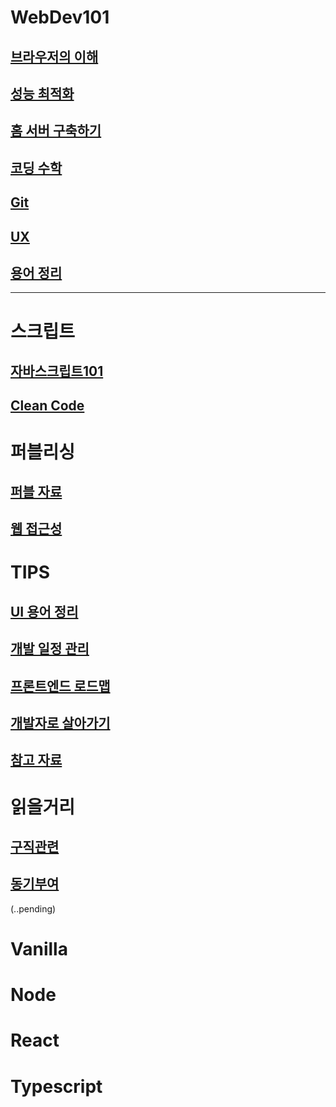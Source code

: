 ﻿# WebDev101

## [브라우저의 이해](docs/WebDev101/How-Browser-Work.md)

## [성능 최적화](docs/WebDev101/Performance-Optimization.md)

## [홈 서버 구축하기](docs/WebDev101/Home-Server.md)

## [코딩 수학](docs/WebDev101/Coding-Math.md)

## [Git](docs/WebDev101/Git.md)

## [UX](docs/WebDev101/UX.md)

## [용어 정리](docs/WebDev101/Term.md)

---

# 스크립트

## [자바스크립트101](docs/Script/JavaScript101.md)

## [Clean Code](docs/Script/Clean-Code.md)

# 퍼블리싱

## [퍼블 자료](docs/Publishing/Reference.md)

## [웹 접근성](docs/Publishing/Web-Content-Accessibility-Guidelines.md)

# TIPS

## [UI 용어 정리](docs/TIPS/Definition-UI-Words.md)

## [개발 일정 관리](docs/TIPS/Dev-Task-Management.md)

## [프론트엔드 로드맵](docs/TIPS/Front-End-Road-Map.md)

## [개발자로 살아가기](docs/TIPS/Developer-Behaviour.md)

## [참고 자료](docs/TIPS/References.md)

# 읽을거리

## [구직관련](docs/Reading/Job.md)

## [동기부여](docs/Reading/Motivation.md)

(..pending)

# Vanilla

# Node

# React

# Typescript
